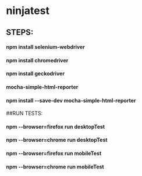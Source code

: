 # ninjatest
## STEPS:
#### npm install selenium-webdriver
#### npm install chromedriver
#### npm install geckodriver
#### mocha-simple-html-reporter
#### npm install --save-dev mocha-simple-html-reporter


##RUN TESTS:

#### npm --browser=firefox run desktopTest
#### npm --browser=chrome run desktopTest
#### npm --browser=firefox run mobileTest
#### npm --browser=chrome run mobileTest
